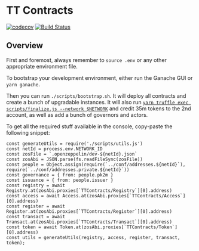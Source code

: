 # TT Contracts

[![codecov](https://codecov.io/gh/tableturn/tt-contracts/branch/master/graph/badge.svg?token=3qgwgCr9cg)](https://codecov.io/gh/tableturn/tt-contracts)
[![Build Status](https://ci.linky.one/api/badges/tableturn/tt-contracts/status.svg)](https://ci.linky.one/tableturn/tt-contracts)

## Overview

First and foremost, always remember to `source .env` or any other appropriate environment file.

To bootstrap your development environment, either run the Ganache GUI or `yarn ganache`.

Then you can run `./scripts/bootstrap.sh`. It will deploy all contracts and create a bunch of upgradable instances.
It will also run [`yarn truffle exec scripts/finalize.js --network $NETWORK`](scripts/finalize.js) and credit 35m tokens to the 2nd account, as well as add a bunch of governors and actors.

To get all the required stuff available in the console, copy-paste the following snippet:

```code
const generateUtils = require('./scripts/utils.js')
const netId = process.env.NETWORK_ID
const zosFile = `.openzeppelin/dev-${netId}.json`
const zosAbi = JSON.parse(fs.readFileSync(zosFile))
const people = Object.assign(require(`../conf/addresses.${netId}`), require(`../conf/addresses.private.${netId}`))
const governance = { from: people.pk2m }
const issuance = { from: people.issuer }
const registry = await Registry.at(zosAbi.proxies[`TTContracts/Registry`][0].address)
const access = await Access.at(zosAbi.proxies[`TTContracts/Access`][0].address)
const register = await Register.at(zosAbi.proxies[`TTContracts/Register`][0].address)
const transact = await Transact.at(zosAbi.proxies[`TTContracts/Transact`][0].address)
const token = await Token.at(zosAbi.proxies[`TTContracts/Token`][0].address)
const utils = generateUtils(registry, access, register, transact, token);
```
